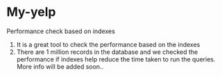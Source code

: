 # My-yelp
Performance check based on indexes
1. It is a great tool to check the performance based on the indexes
2. There are 1 million records in the database and we checked the performance if indexes help reduce the time taken to run the queries.
More info will be added soon..


